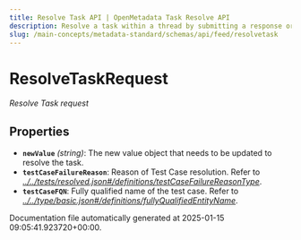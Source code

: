 ```yaml
---
title: Resolve Task API | OpenMetadata Task Resolve API
description: Resolve a task within a thread by submitting a response or taking an action that marks the issue as completed.
slug: /main-concepts/metadata-standard/schemas/api/feed/resolvetask
---
```


# ResolveTaskRequest

*Resolve Task request*

## Properties

- **`newValue`** *(string)*: The new value object that needs to be updated to resolve the task.
- **`testCaseFailureReason`**: Reason of Test Case resolution. Refer to *[../../tests/resolved.json#/definitions/testCaseFailureReasonType](#/../tests/resolved.json#/definitions/testCaseFailureReasonType)*.
- **`testCaseFQN`**: Fully qualified name of the test case. Refer to *[../../type/basic.json#/definitions/fullyQualifiedEntityName](#/../type/basic.json#/definitions/fullyQualifiedEntityName)*.


Documentation file automatically generated at 2025-01-15 09:05:41.923720+00:00.
